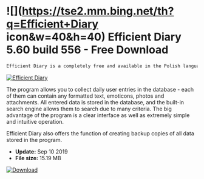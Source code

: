 # ![](https://tse2.mm.bing.net/th?q=Efficient+Diary icon&w=40&h=40) Efficient Diary 5.60 build 556 - Free Download

```sh
Efficient Diary is a completely free and available in the Polish language version of the program for keeping a diary (journal) in an electronic version.
```
[![Efficient Diary](https://gallery.dpcdn.pl/imgc/Tools/535/g_-_420x350_1.5_-_x20091229161049.PNG)](https://softexe.net/win/hobbies-lifestyle/other/efficient-diary:acRe.html)

The program allows you to collect daily user entries in the database - each of them can contain any formatted text, emoticons, photos and attachments. All entered data is stored in the database, and the built-in search engine allows them to search due to many criteria. The big advantage of the program is a clear interface as well as extremely simple and intuitive operation.
 
 Efficient Diary also offers the function of creating backup copies of all data stored in the program.


- **Update:** Sep 10 2019
- **File size:** 15.19 MB

[![Download](https://cdn.softexe.net/static/img/download.png)](https://softexe.net/win/hobbies-lifestyle/other/efficient-diary:acRe.html)


